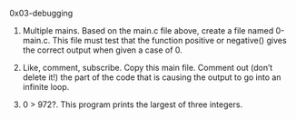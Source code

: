 0x03-debugging

1. Multiple mains.
Based on the main.c file above, create a file named 0-main.c. This file must test that the function positive or negative() gives the correct output when given a case of 0.

2. Like, comment, subscribe.
Copy this main file. Comment out (don’t delete it!) the part of the code that is causing the output to go into an infinite loop.

3. 0 > 972?.
This program prints the largest of three integers.
